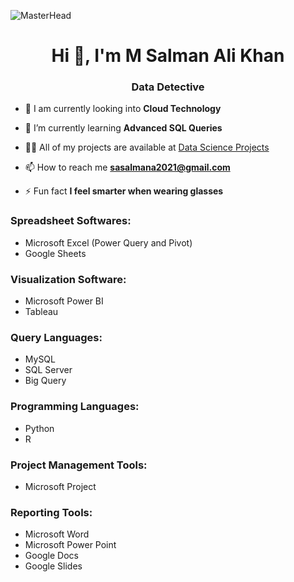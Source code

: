 ![MasterHead](https://media.licdn.com/dms/image/D4D16AQFNM-52EtDpgQ/profile-displaybackgroundimage-shrink_350_1400/0/1693276368998?e=1705536000&v=beta&t=NdCbKErFCbMeY8sG2Jw3pTH0BjGB7rsnsNZRTegIfr8)
<h1 align="center">Hi 👋, I'm M Salman Ali Khan</h1>
<h3 align="center">Data Detective</h3>

- 🔭 I am currently looking into **Cloud Technology**

- 🌱 I’m currently learning **Advanced SQL Queries**

- 👨‍💻 All of my projects are available at [Data Science Projects](https://github.com/MSalmanAliKhan/Data-Science-Projects)

- 📫 How to reach me **sasalmana2021@gmail.com**

- ⚡ Fun fact **I feel smarter when wearing glasses**

<h3 align="left">Spreadsheet Softwares:</h3>
<ul>
  <li>Microsoft Excel (Power Query and Pivot)</li>
  <li>Google Sheets</li>
</ul>

<h3 align="left">Visualization Software:</h3>
<ul>
  <li>Microsoft Power BI</li>
  <li>Tableau</li>
</ul>
<h3 align="left">Query Languages:</h3>
<ul>
  <li>MySQL</li>
  <li>SQL Server</li>
  <li>Big Query</li>
</ul> 

<h3 align="left">Programming Languages:</h3>
<ul>
  <li>Python</li>
  <li>R</li>
</ul> 

<h3 align="left">Project Management Tools:</h3>
<ul>
  <li>Microsoft Project</li>
</ul> 

<h3 align="left">Reporting Tools:</h3>
<ul>
  <li>Microsoft Word</li>
  <li>Microsoft Power Point</li>
  <li>Google Docs</li>
  <li>Google Slides</li>
</ul> 
